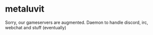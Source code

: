 # metaluvit
Sorry, our gameservers are augmented. Daemon to handle discord, irc, webchat and stuff (eventually)
